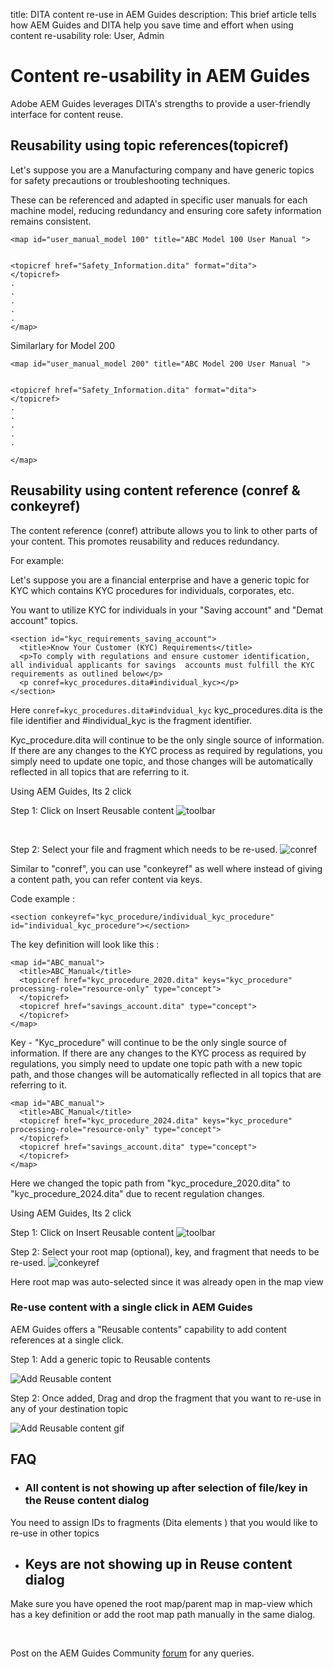 title: DITA content re-use in AEM Guides
description: This brief article tells how AEM Guides and DITA help you save time and effort when using content re-usability 
role: User, Admin

# Content re-usability in AEM Guides 

Adobe AEM Guides leverages DITA's strengths to provide a user-friendly interface for content reuse.

## Reusability using topic references(topicref)



Let's suppose you are a Manufacturing company and have generic topics for safety precautions or troubleshooting techniques.

These can be referenced and adapted in specific user manuals for each machine model, reducing redundancy and ensuring core safety information remains consistent.

```
<map id="user_manual_model 100" title="ABC Model 100 User Manual ">


<topicref href="Safety_Information.dita" format="dita">
</topicref>
.
.
.
.
.
</map>

```


Similarlary for Model 200

```
<map id="user_manual_model 200" title="ABC Model 200 User Manual ">


<topicref href="Safety_Information.dita" format="dita">
</topicref>
.
.
.
.
.
  
</map>

```
## Reusability using content reference (conref & conkeyref)

The content reference (conref) attribute allows you to link to other parts of your content. This promotes reusability and reduces redundancy.

For example:

Let's suppose you are a financial enterprise and have a generic topic for KYC which contains KYC procedures for individuals, corporates, etc.

You want to utilize KYC for individuals in your "Saving account" and "Demat account" topics.

```
<section id="kyc_requirements_saving_account">
  <title>Know Your Customer (KYC) Requirements</title>
  <p>To comply with regulations and ensure customer identification, all individual applicants for savings  accounts must fulfill the KYC requirements as outlined below</p>
  <p conref=kyc_procedures.dita#individual_kyc></p>
</section>

```

Here `conref=kyc_procedures.dita#indvidual_kyc` kyc_procedures.dita is the file identifier and #individual_kyc is the fragment identifier.

Kyc_procedure.dita will continue to be the only single source of information. If there are any changes to the KYC process as required by regulations, you simply need to update one topic, and those changes will be automatically reflected in all topics that are referring to it. 

Using AEM Guides, Its 2 click 

Step 1: Click on Insert Reusable content 
![toolbar](../../assets/publishing/content-reusability_image1.png)

<br>

Step 2: Select your file and fragment which needs to be re-used.
![conref](../../assets/publishing/content-reusability_image2.png)

Similar to "conref", you can use "conkeyref" as well where instead of giving a content path, you can refer content via keys.

Code example :

```
<section conkeyref="kyc_procedure/individual_kyc_procedure" id="individual_kyc_procedure"></section>

```

The key definition  will look like this :

```
<map id="ABC_manual">
  <title>ABC_Manual</title>
  <topicref href="kyc_procedure_2020.dita" keys="kyc_procedure" processing-role="resource-only" type="concept">
  </topicref>
  <topicref href="savings_account.dita" type="concept">
  </topicref>
</map>
```

Key - "Kyc_procedure" will continue to be the only single source of information. If there are any changes to the KYC process as required by regulations, you simply need to update one topic path with a new topic path, and those changes will be automatically reflected in all topics that are referring to it. 

```
<map id="ABC_manual">
  <title>ABC_Manual</title>
  <topicref href="kyc_procedure_2024.dita" keys="kyc_procedure" processing-role="resource-only" type="concept">
  </topicref>
  <topicref href="savings_account.dita" type="concept">
  </topicref>
</map>

```
Here we changed the topic path from "kyc_procedure_2020.dita" to "kyc_procedure_2024.dita" due to recent regulation changes.

Using AEM Guides, Its 2 click

Step 1: Click on Insert Reusable content 
![toolbar](../../assets/publishing/content-reusability_image1.png)

Step 2: Select your root map (optional), key, and fragment that needs to be re-used.
![conkeyref](../../assets/publishing/content-reusability_image3.png)

Here root map was auto-selected since it was already open in the map view 


### Re-use content with a single click in AEM Guides 

AEM Guides offers a "Reusable contents" capability to add content references at a single click.

Step 1: Add a generic topic to Reusable contents 

![Add Reusable content](../../assets/publishing/content-reusability_image4.png)

Step 2: Once added, Drag and drop the fragment that you want to re-use in any of your destination topic 

![Add Reusable content gif](../../assets/publishing/content-reusability_image5.gif)

    

## FAQ

- ### All content is not showing up after selection of file/key in the Reuse content dialog

You need to assign IDs to fragments (Dita elements ) that you would like to re-use in other topics 

- ## Keys are not showing up in Reuse content dialog

Make sure you have opened the root map/parent map in map-view which has a key definition or add the root map path manually in the same dialog.


<br>


Post on the AEM Guides Community [forum](https://experienceleaguecommunities.adobe.com/t5/experience-manager-guides/ct-p/aem-xml-documentation) for any queries.
